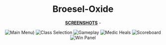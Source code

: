 <div align="center">

# Broesel-Oxide

**[SCREENSHOTS](../screenshots/showcase.md)** -

![Main Menu](../screenshots/ob_1_mainmenu.png))
![Class Selection](../screenshots/ob_2_classselection.png)
![Gameplay](../screenshots/ob_3_gameplay.png)
![Medic Heals](../screenshots/ob_4_pocketmedic.png)
![Scoreboard](../screenshots/ob_5_scoreboard.png)
![Win Panel](../screenshots/ob_6_win.png)
